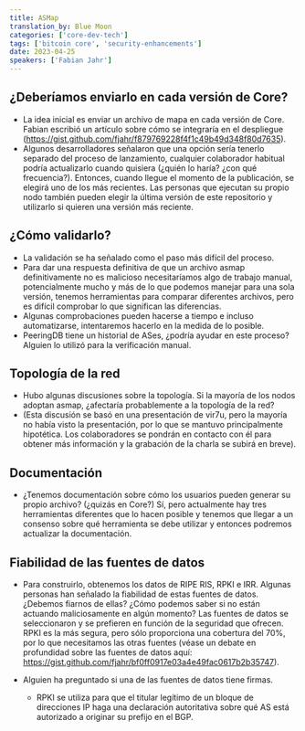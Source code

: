 ```yaml
---
title: ASMap
translation_by: Blue Moon
categories: ['core-dev-tech']
tags: ['bitcoin core', 'security-enhancements']
date: 2023-04-25
speakers: ['Fabian Jahr']
---
```


## ¿Deberíamos enviarlo en cada versión de Core? 

- La idea inicial es enviar un archivo de mapa en cada versión de Core. Fabian escribió un artículo sobre cómo se integraría en el despliegue (<https://gist.github.com/fjahr/f879769228f4f1c49b49d348f80d7635>).
- Algunos desarrolladores señalaron que una opción sería tenerlo separado del proceso de lanzamiento, cualquier colaborador habitual podría actualizarlo cuando quisiera (¿quién lo haría? ¿con qué frecuencia?). Entonces, cuando llegue el momento de la publicación, se elegirá uno de los más recientes. Las personas que ejecutan su propio nodo también pueden elegir la última versión de este repositorio y utilizarlo si quieren una versión más reciente. 

## ¿Cómo validarlo? 

- La validación se ha señalado como el paso más difícil del proceso.
- Para dar una respuesta definitiva de que un archivo asmap definitivamente no es malicioso necesitaríamos algo de trabajo manual, potencialmente mucho y más de lo que podemos manejar para una sola versión, tenemos herramientas para comparar diferentes archivos, pero es difícil comprobar lo que significan las diferencias.
- Algunas comprobaciones pueden hacerse a tiempo e incluso automatizarse, intentaremos hacerlo en la medida de lo posible.
- PeeringDB tiene un historial de ASes, ¿podría ayudar en este proceso? Alguien lo utilizó para la verificación manual.

## Topología de la red 

- Hubo algunas discusiones sobre la topología. Si la mayoría de los nodos adoptan asmap, ¿afectaría probablemente a la topología de la red?
- (Esta discusión se basó en una presentación de vir7u, pero la mayoría no había visto la presentación, por lo que se mantuvo principalmente hipotética. Los colaboradores se pondrán en contacto con él para obtener más información y la grabación de la charla se subirá en breve).

## Documentación

- ¿Tenemos documentación sobre cómo los usuarios pueden generar su propio archivo? (¿quizás en Core?) Sí, pero actualmente hay tres herramientas diferentes que lo hacen posible y tenemos que llegar a un consenso sobre qué herramienta se debe utilizar y entonces podremos actualizar la documentación.

## Fiabilidad de las fuentes de datos

- Para construirlo, obtenemos los datos de RIPE RIS, RPKI e IRR. Algunas personas han señalado la fiabilidad de estas fuentes de datos. ¿Debemos fiarnos de ellas? ¿Cómo podemos saber si no están actuando maliciosamente en algún momento? Las fuentes de datos se seleccionaron y se prefieren en función de la seguridad que ofrecen. RPKI es la más segura, pero sólo proporciona una cobertura del 70%, por lo que necesitamos las otras fuentes (véase un debate en profundidad sobre las fuentes de datos aquí: https://gist.github.com/fjahr/bf0ff0917e03a4e49fac0617b2b35747).

-  Alguien ha preguntado si una de las fuentes de datos tiene firmas.
 
   - RPKI se utiliza para que el titular legítimo de un bloque de direcciones IP haga una declaración autoritativa sobre qué AS está autorizado a originar su prefijo en el BGP. 
